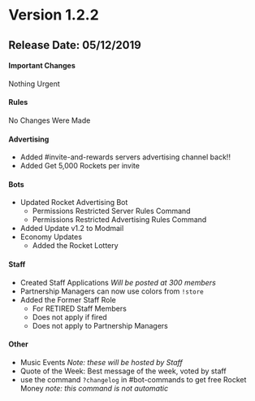 # Version 1.2.2
## Release Date: 05/12/2019

#### Important Changes

Nothing Urgent

#### Rules

No Changes Were Made

#### Advertising

- Added #invite-and-rewards servers advertising channel back!!
- Added Get 5,000 Rockets per invite

#### Bots

- Updated Rocket Advertising Bot
  - Permissions Restricted Server Rules Command
  - Permissions Restricted Advertising Rules Command
- Added Update v1.2 to Modmail
- Economy Updates
  - Added the Rocket Lottery

#### Staff

- Created Staff Applications *Will be posted at 300 members*
- Partnership Managers can now use colors from ``!store``
- Added the Former Staff Role
  - For RETIRED Staff Members
  - Does not apply if fired
  - Does not apply to Partnership Managers

#### Other

- Music Events
*Note: these will be hosted by Staff*
- Quote of the Week: Best message of the week, voted by staff
- use the command ``?changelog`` in #bot-commands to get free Rocket Money *note: this command is not automatic*
